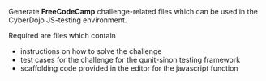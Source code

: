 Generate **FreeCodeCamp** challenge-related files which can be used in the CyberDojo JS-testing environment. 

Required are files which contain
  - instructions on how to solve the challenge
  - test cases for the challenge for the qunit-sinon testing framework 
  - scaffolding code provided in the editor for the javascript function 



